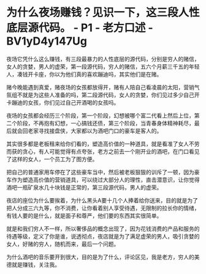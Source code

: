 # 为什么夜场赚钱？见识一下，这三段人性底层源代码。 - P1 - 老方口述 - BV1yD4y147Ug

夜场它凭什么这么赚钱，有三段最暴力的人性底层的源代码，分别是穷人的赌信，女人的贪婪，男人的虚荣，第一段源代码，穷人的赌信，五六个月薪三千五的年轻人，凑钱开卡座，你以为他们真的喜欢蹦迪吗，其实他们是在赌。

赌今晚能遇到真爱，赌夜场的女孩都放得开，赌有人陪自己看凌晨的太阳，营销气氛组不就是为这些人准备的吗，第二段源代码，女人的贪婪，你们见过多少自己开卡蹦迪的女孩，你们见过自己开酒喝的女孩吗。

夜场的女孩都会经历三个阶段，第一个阶段，幻想被哪个富二代看上然后上位，第二个阶段，不再抱有幻想，一心搞钱还债，第三个阶段，当青春身体精神耗尽，最后就会回老家寻找接盘侠，大家都以为酒吧门口的豪车是客人的。

其实很多都是老板租来给你们看的，塑造高价值的一种道具，就是看准了女人不劳而获的贪心，有人可能觉得有点夸张，老方之前去一个刚开业的酒吧，在门口看见了这样的女人，一个员工为了图方便。

把自己的普通家用车停在了这些豪车当中，然后被老板狠狠的训斥了一顿，因为豪车作为塑造高价值的营销道具，可以绕过大部分人的理性，直击潜意识，让你觉得酒吧一瓶矿泉水几十块钱是正常的，第三段源代码，男人的虚荣。

夜店的座位为什么要挨着，为什么黑头A要十几个人捧着给你送来，目的就是为了把人分成三六九等，你不消费，让你看着别人享受待遇，无限制的拉长你的情绪，有钱人要的是什么，就是面子和尊严，他们要的东西其实很简单。

就是和我们穷人不一样，所以奢侈品的概念出现了，因为花钱消费的产品和服务的待遇等级，定义了你是谁，说透彻点，夜店就是为了满足虚荣的男人，吸引贪婪的女人，好赌的穷人，随机而来，最后一个问题。

为什么酒吧的音乐要开到很大，目的是为了什么，评论区见，我是老方，穷人的美德就是赚钱，关注我。